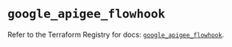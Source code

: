 # `google_apigee_flowhook`

Refer to the Terraform Registry for docs: [`google_apigee_flowhook`](https://registry.terraform.io/providers/hashicorp/google/5.11.0/docs/resources/apigee_flowhook).
